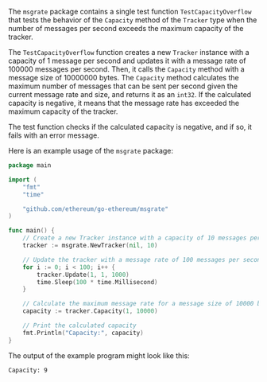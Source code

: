 The `msgrate` package contains a single test function `TestCapacityOverflow` that tests the behavior of the `Capacity` method of the `Tracker` type when the number of messages per second exceeds the maximum capacity of the tracker.

The `TestCapacityOverflow` function creates a new `Tracker` instance with a capacity of 1 message per second and updates it with a message rate of 100000 messages per second. Then, it calls the `Capacity` method with a message size of 10000000 bytes. The `Capacity` method calculates the maximum number of messages that can be sent per second given the current message rate and size, and returns it as an `int32`. If the calculated capacity is negative, it means that the message rate has exceeded the maximum capacity of the tracker.

The test function checks if the calculated capacity is negative, and if so, it fails with an error message.

Here is an example usage of the `msgrate` package:

```go
package main

import (
	"fmt"
	"time"

	"github.com/ethereum/go-ethereum/msgrate"
)

func main() {
	// Create a new Tracker instance with a capacity of 10 messages per second
	tracker := msgrate.NewTracker(nil, 10)

	// Update the tracker with a message rate of 100 messages per second
	for i := 0; i < 100; i++ {
		tracker.Update(1, 1, 1000)
		time.Sleep(100 * time.Millisecond)
	}

	// Calculate the maximum message rate for a message size of 10000 bytes
	capacity := tracker.Capacity(1, 10000)

	// Print the calculated capacity
	fmt.Println("Capacity:", capacity)
}
```

The output of the example program might look like this:

```
Capacity: 9
```